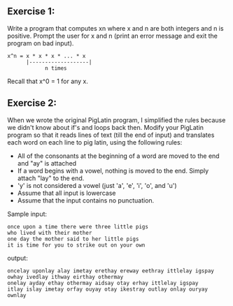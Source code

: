 
## Exercise 1:
Write a program  that computes xn  where  x and n are both integers and n is positive. Prompt the user for x and n (print an error message and exit the program on bad input). <br>

```
x^n = x * x * x * ... * x   
      |-------------------|
            n times
```

Recall that x^0 = 1 for any x.


## Exercise 2:
When we wrote the original PigLatin program, I simplified the rules because we didn't know about if's and loops back then.  Modify your PigLatin program so that it reads lines of text (till the end of input) and translates each word on each line to pig latin, using the following rules:
- All of the consonants at the beginning of a word are moved to the end and "ay" is attached 
- If a word begins with a vowel, nothing is moved to the end.  Simply attach "lay" to the end.
- 'y' is not considered a vowel (just 'a', 'e', 'i', 'o', and 'u')
- Assume that all input is lowercase 
- Assume that the input contains no punctuation.

Sample input:
```
once upon a time there were three little pigs
who lived with their mother
one day the mother said to her little pigs
it is time for you to strike out on your own
```

output:
```
oncelay uponlay alay imetay erethay ereway eethray ittlelay igspay
owhay ivedlay ithway eirthay othermay
onelay ayday ethay othermay aidsay otay erhay ittlelay igspay
itlay islay imetay orfay ouyay otay ikestray outlay onlay ouryay ownlay
```
